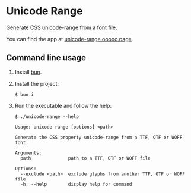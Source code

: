 # Unicode Range

Generate CSS unicode-range from a font file.

You can find the app at [unicode-range.ooooo.page](https://unicode-range.ooooo.page).

## Command line usage

1. Install [bun](https://bun.sh/docs/installation).

2. Install the project:

    ```shell
    $ bun i
    ```

3. Run the executable and follow the help:

    ```shell
    $ ./unicode-range --help

    Usage: unicode-range [options] <path>

    Generate the CSS property unicode-range from a TTF, OTF or WOFF font.

    Arguments:
      path              path to a TTF, OTF or WOFF file

    Options:
      --exclude <path>  exclude glyphs from another TTF, OTF or WOFF file
      -h, --help        display help for command
    ```
